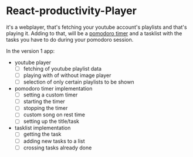 # React-productivity-Player
it's a webplayer, that's fetching your youtube account's playlists and that's playing it. Adding to that, will be a [pomodoro timer](https://en.wikipedia.org/wiki/Pomodoro_Technique "pomodoro Timer explanation") and a tasklist with the tasks you have to do during your pomodoro session. 

In the version 1 app:

- youtube player
    - [ ] fetching of youtube playlist data
    - [ ] playing with of without image player
    - [ ] selection of only certain playlists to be shown

- pomodoro timer implementation
    - [ ] setting a custom timer
    - [ ] starting the timer
    - [ ] stopping the timer
    - [ ] custom song on rest time
    - [ ] setting up the title/task

- tasklist implementation
    - [ ] getting the task
    - [ ] adding new tasks to a list
    - [ ] crossing tasks already done